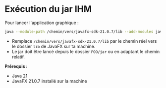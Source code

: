 # Exécution du jar IHM

Pour lancer l'application graphique :

```bash
java --module-path /chemin/vers/javafx-sdk-21.0.7/lib --add-modules javafx.controls,javafx.fxml -jar ihm-app.jar
```

- Remplace `/chemin/vers/javafx-sdk-21.0.7/lib` par le chemin réel vers le dossier `lib` de JavaFX sur ta machine.
- Le jar doit être lancé depuis le dossier `POO/jar` ou en adaptant le chemin relatif.

**Prérequis :**
- Java 21 
- JavaFX 21.0.7 installé sur la machine 